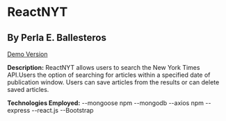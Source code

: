 # ReactNYT
## By Perla E. Ballesteros

[Demo Version](https://peaceful-spire-63532.herokuapp.com/)

**Description:**
ReactNYT allows users to search the New York Times API.Users the option of searching for articles within a specified date of publication window. Users can save articles from the results or can delete saved articles. 

**Technologies Employed:**
--mongoose npm
--mongodb 
--axios npm
--express
--react.js
--Bootstrap
